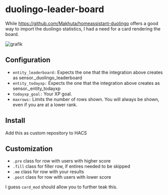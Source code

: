 # duolingo-leader-board

While https://github.com/Makhuta/homeassistant-duolingo offers a good way to import the duolingo statistics, I had a need for a card rendering the board. 

![grafik](https://github.com/user-attachments/assets/d6b6952c-21c5-46a2-b3fe-04e1d90f0224)




## Configuration
 - `entity_leaderboard:` Expects the one that the integration above creates as sensor.<username>_duolingo_leaderboard
 - `entity_todayxp:` Expects the one that the integration above creates as sensor.<username>_entity_todayxp
 - `todayxp_goal:` Your XP goal. 
 - `maxrows:` Limits the number of rows shown. You will always be shown, even if you are at a lower rank. 

## Install
Add this as custom repository to HACS

## Customization
  -  `.pre` class for row with users with higher score
  - `.fill` class for filler row, if entires needed to be skipped
  - `.me`   class for row with your results
  - `.post` class for row with users with lower score

I guess `card_mod` should allow you to further teak this. 
